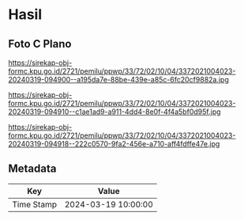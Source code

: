 # Hasil

## Foto C Plano

https://sirekap-obj-formc.kpu.go.id/2721/pemilu/ppwp/33/72/02/10/04/3372021004023-20240319-094900--a195da7e-88be-439e-a85c-6fc20cf9882a.jpg

https://sirekap-obj-formc.kpu.go.id/2721/pemilu/ppwp/33/72/02/10/04/3372021004023-20240319-094910--c1ae1ad9-a911-4dd4-8e0f-4f4a5bf0d95f.jpg

https://sirekap-obj-formc.kpu.go.id/2721/pemilu/ppwp/33/72/02/10/04/3372021004023-20240319-094918--222c0570-9fa2-456e-a710-aff4fdffe47e.jpg


## Metadata

| Key        | Value               |
| ---------- | ------------------- |
| Time Stamp | 2024-03-19 10:00:00 |



